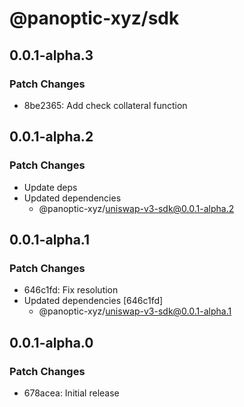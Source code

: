 # @panoptic-xyz/sdk

## 0.0.1-alpha.3

### Patch Changes

- 8be2365: Add check collateral function

## 0.0.1-alpha.2

### Patch Changes

- Update deps
- Updated dependencies
  - @panoptic-xyz/uniswap-v3-sdk@0.0.1-alpha.2

## 0.0.1-alpha.1

### Patch Changes

- 646c1fd: Fix resolution
- Updated dependencies [646c1fd]
  - @panoptic-xyz/uniswap-v3-sdk@0.0.1-alpha.1

## 0.0.1-alpha.0

### Patch Changes

- 678acea: Initial release
